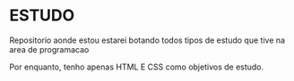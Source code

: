 # ESTUDO

Repositorio aonde estou estarei botando todos tipos de estudo que tive na area de programacao

Por enquanto, tenho apenas HTML E CSS como objetivos de estudo.
 
